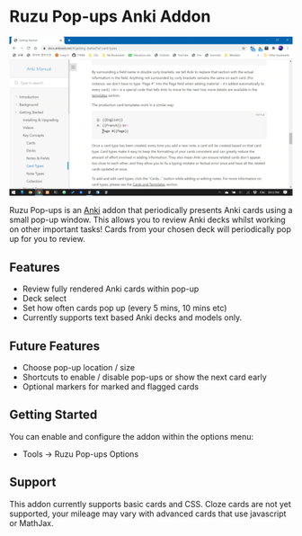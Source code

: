 # Ruzu Pop-ups Anki Addon

![](images/pop_up_demo.gif)

Ruzu Pop-ups is an [Anki](https://apps.ankiweb.net/) addon that periodically presents Anki cards using a small pop-up window.
This allows you to review Anki decks whilst working on other important tasks!
Cards from your chosen deck will periodically pop up for you to review.

## Features
- Review fully rendered Anki cards within pop-up
- Deck select
- Set how often cards pop up (every 5 mins, 10 mins etc)
- Currently supports text based Anki decks and models only.

## Future Features
- Choose pop-up location / size
- Shortcuts to enable / disable pop-ups or show the next card early
- Optional markers for marked and flagged cards

## Getting Started
You can enable and configure the addon within the options menu:

- Tools -> Ruzu Pop-ups Options

## Support
This addon currently supports basic cards and CSS.
Cloze cards are not yet supported, your mileage may vary with advanced cards that use javascript or MathJax.

